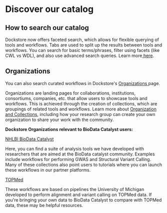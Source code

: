 # Discover our catalog

## How to search our catalog

Dockstore now offers faceted search, which allows for flexible querying of tools and workflows. Tabs are used to split up the results between tools and workflows. You can search for basic terms/phrases, filter using facets \(like CWL vs WDL\), and also use advanced search queries. Learn more[ here](https://docs.dockstore.org/en/develop/end-user-topics/faceted-search.html).

## Organizations

You can also search curated workflows in Dockstore's [Organizations ](https://dockstore.org/organizations)page. 

Organizations are landing pages for collaborations, institutions, consortiums, companies, etc. that allow users to showcase tools and workflows. This is achieved through the creation of collections, which are groupings of related tools and workflows.  Learn more about [Organization and Collections](https://docs.dockstore.org/en/develop/advanced-topics/organizations-and-collections.html), including how your research group can create your own organization to share your work with the community.

**Dockstore Organizations relevant to BioData Catalyst users:** 

[NHLBI BioData Catalyst](https://dockstore.org/organizations/bdcatalyst) 

Here, you can find a suite of analysis tools we have developed with researchers that are aimed at the BioData catalyst community. Examples include workflows for performing GWAS and Structural Variant Calling. Many of these collections also point users to tutorials where you can launch these workflows in our partner platforms.

[TOPMed](https://dockstore.org/organizations/topmed)

These workflows are based on pipelines the University of Michigan developed to perform alignment and variant calling on TOPMed data. If you're bringing your own data to BioData Catalyst to compare with TOPMed data, these may be helpful resources. 

